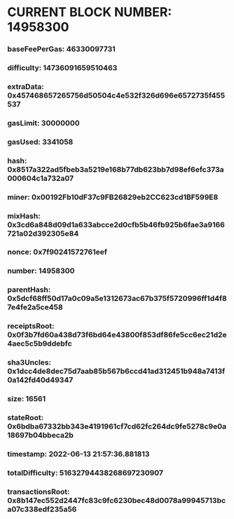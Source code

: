 # CURRENT BLOCK NUMBER: 14958300

### baseFeePerGas: 46330097731
### difficulty: 14736091659510463
### extraData: 0x457468657265756d50504c4e532f326d696e6572735f455537
### gasLimit: 30000000
### gasUsed: 3341058
### hash: 0x8517a322ad5fbeb3a5219e168b77db623bb7d98ef6efc373a000604c1a732a07
### miner: 0x00192Fb10dF37c9FB26829eb2CC623cd1BF599E8
### mixHash: 0x3cd6a848d09d1a633abcce2d0cfb5b46fb925b6fae3a9166721a02d392305e84
### nonce: 0x7f90241572761eef
### number: 14958300
### parentHash: 0x5dcf68ff50d17a0c09a5e1312673ac67b375f5720996ff1d4f87e4fe2a5ce458
### receiptsRoot: 0x0f3b7fd60a438d73f6bd64e43800f853df86fe5cc6ec21d2e4aec5c5b9ddebfc
### sha3Uncles: 0x1dcc4de8dec75d7aab85b567b6ccd41ad312451b948a7413f0a142fd40d49347
### size: 16561
### stateRoot: 0x6bdba67332bb343e4191961cf7cd62fc264dc9fe5278c9e0a18697b04bbeca2b
### timestamp: 2022-06-13 21:57:36.881813
### totalDifficulty: 51632794438268697230907
### transactionsRoot: 0x8b147ec552d2447fc83c9fc6230bec48d0078a99945713bca07c338edf235a56
